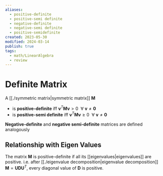 ```yaml
---
aliases:
  - positive-definite
  - positive-semi definite
  - negative-definite
  - negative-semi definite
  - positive-semidefinite
created: 2023-05-30
modified: 2024-03-14
publish: true
tags:
  - math/LinearAlgebra
  - review
---
```


# Definite Matrix

A [[./symmetric matrix|symmetric matrix]] $\mathbf{M}$ 
- is **positive-definite** iff $\mathbf{v}^T \mathbf{M} \mathbf{v} > 0 \ \ \forall \ \mathbf{v} \neq \mathbf{0}$
- is **positive-semi definite** iff $\mathbf{v}^T \mathbf{M} \mathbf{v} \ge 0 \ \ \forall \ \mathbf{v} \neq \mathbf{0}$

**Negative-definite** and **negative semi-definite** matrices are defined analogously

## Relationship with Eigen Values

The matrix $\mathbf{M}$ is positive-definite if all its [[eigenvalues|eigenvalues]] are positive. i.e. after [[./eigenvalue decomposition|eigenvalue decomposition]] $\mathbf{M} = \mathbf{U} \mathbf{D} \mathbf{U}^T$, every diagonal value of $\mathbf{D}$ is positive.